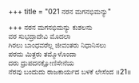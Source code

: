 +++
title = "021 ನರನ ಮಗನಭಿಮನ್ಯು"

+++
ನರನ ಮಗನಭಿಮನ್ಯು ಕುಶಲನು   
ವರ ಸುಭದ್ರಾದೇವಿ ಮೊದಲಾ   
ಗಿರಲು ಬಾಂಧವರೆಲ್ಲ ಜೀವಂತರು ನಿಧಾನಿಸಲು   
ಪರಮ ಮಿತ್ರರು ತಮ್ಮೊಳೊಂದಾ   
ದರು ದ್ರುಪದನಕ್ಷೋಣಿಸೇನೆಯ   
ನೆರವು ಬಂದುದು ರಾಜಕಾರ್ಯದ ಬಳಕೆ ಲೇಸೆಂದ   ॥21॥
